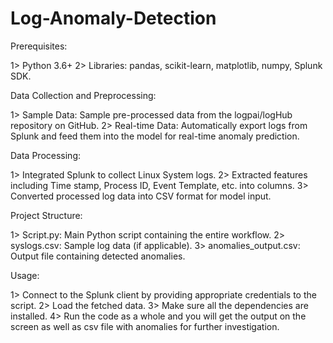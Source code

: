 # Log-Anomaly-Detection

Prerequisites:

1> Python 3.6+
2> Libraries: pandas, scikit-learn, matplotlib, numpy, Splunk SDK.

Data Collection and Preprocessing:

1> Sample Data: Sample pre-processed data from the logpai/logHub repository on GitHub.
2> Real-time Data: Automatically export logs from Splunk and feed them into the model for real-time anomaly prediction.

Data Processing:

1> Integrated Splunk to collect Linux System logs.
2> Extracted features including Time stamp, Process ID, Event Template, etc. into columns.
3> Converted processed log data into CSV format for model input.

Project Structure:

1> Script.py: Main Python script containing the entire workflow.
2> syslogs.csv: Sample log data (if applicable).
3> anomalies_output.csv: Output file containing detected anomalies.

Usage:

1> Connect to the Splunk client by providing appropriate credentials to the script.
2> Load the fetched data.
3> Make sure all the dependencies are installed.
4> Run the code as a whole and you will get the output on the screen as well as csv file with anomalies for further investigation.




